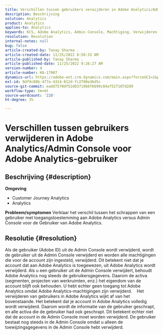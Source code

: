 ```yaml
---
title: Verschillen tussen gebruikers verwijderen in Adobe Analytics/Admin Console voor Adobe Analytics-gebruiker
description: Beschrijving
solution: Analytics
product: Analytics
applies-to: Analytics
keywords: KCS, Adobe Analytics, Admin Console, Machtiging, Verwijderen door gebruiker, Verwijderen door gebruiker
resolution: Resolution
internal-notes: null
bug: false
article-created-by: Tanay Sharma .
article-created-date: 11/25/2022 8:50:33 AM
article-published-by: Tanay Sharma .
article-published-date: 11/25/2022 9:26:27 AM
version-number: 4
article-number: KA-17907
dynamics-url: https://adobe-ent.crm.dynamics.com/main.aspx?forceUCI=1&pagetype=entityrecord&etn=knowledgearticle&id=bbe3b632-9e6c-ed11-9561-6045bd006e5a
exl-id: 9df9c88b-477a-4314-812d-fc2790a36d5c
source-git-commit: eadd7570df52d83719b6f6699c84af527107d2d9
workflow-type: tm+mt
source-wordcount: '228'
ht-degree: 3%

---
```


# Verschillen tussen gebruikers verwijderen in Adobe Analytics/Admin Console voor Adobe Analytics-gebruiker

## Beschrijving {#description}

<b>Omgeving</b>
- Customer Journey Analytics
- Analytics



<b>Probleem/symptomen</b>
Verklaar het verschil tussen het schrappen van een gebruiker met toegangstoestemming aan Adobe Analytics versus Admin Console voor de Gebruiker van Adobe Analytics.


## Resolutie {#resolution}


Als de gebruiker (Adobe ID) uit de Admin Console wordt verwijderd, wordt de gebruiker uit de Admin Console verwijderd en worden alle machtigingen die voor de account zijn ingesteld, verwijderd.
Dit betekent niet dat je account dat aan Adobe Analytics is toegewezen, uit Adobe Analytics wordt verwijderd. Als u een gebruiker uit de Admin Console verwijdert, behoudt Adobe Analytics nog steeds de gebruikersgegevens.
Daarom de activa (segmenten, projecten van werkruimten, enz.) het eigendom van de account blijft ook behouden.
U hebt echter geen toegang tot Adobe Analytics omdat Adobe Analytics-machtigingen zijn verwijderd.
  
Het verwijderen van gebruikers in Adobe Analytics wijkt af van het bovenstaande. Het betekent dat je account in Adobe Analytics volledig wordt verwijderd.
Daarom wordt de informatie van de gebruiker geschrapt, en alle activa die de gebruiker had ook geschrapt.
Dit betekent echter niet dat de account in de Admin Console moet worden verwijderd. De gebruiker bestaat nog steeds in de Admin Console omdat u alleen de toewijzingsgegevens in de Admin Console hebt verwijderd.
